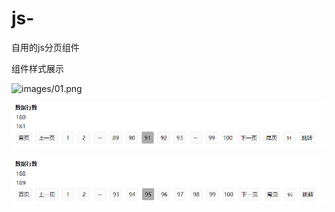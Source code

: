 # js-
自用的js分页组件



组件样式展示

![images/01.png](F:\code\js分页组件\js-\images\01.png)

![02](images\02.png)

![03](images\03.png)

